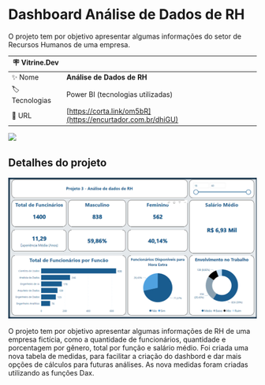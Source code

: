 # Dashboard Análise de Dados de RH

O projeto tem por objetivo apresentar algumas informações do setor de Recursos Humanos de uma empresa.

| :placard: Vitrine.Dev |     |
| -------------  | --- |
| :sparkles: Nome        | **Análise de Dados de RH**
| :label: Tecnologias | Power BI (tecnologias utilizadas)
| :rocket: URL         | [https://corta.link/om5bR](https://encurtador.com.br/dhiGU)




<!-- Inserir imagem com a #vitrinedev ao final do link -->
![](https://github.com/gitmattalves/Dashboard_analise_de_dados_de_RH/blob/main/postrh_blog-768x480.png#vitrinedev)

## Detalhes do projeto
![](https://github.com/gitmattalves/Dashboar_analise_de_dados_de_RH/blob/main/dadosRH.png#vitrinedev)

O projeto tem por objetivo apresentar algumas informações de RH de uma empresa fictícia, como a quantidade de funcionários, quantidade e porcentagem por gênero, total por função e salário médio. 
Foi criada uma nova tabela de medidas, para facilitar a criação do dashbord e dar mais opções de cálculos para futuras análises. As nova medidas foram criadas utilizando as funções Dax.
